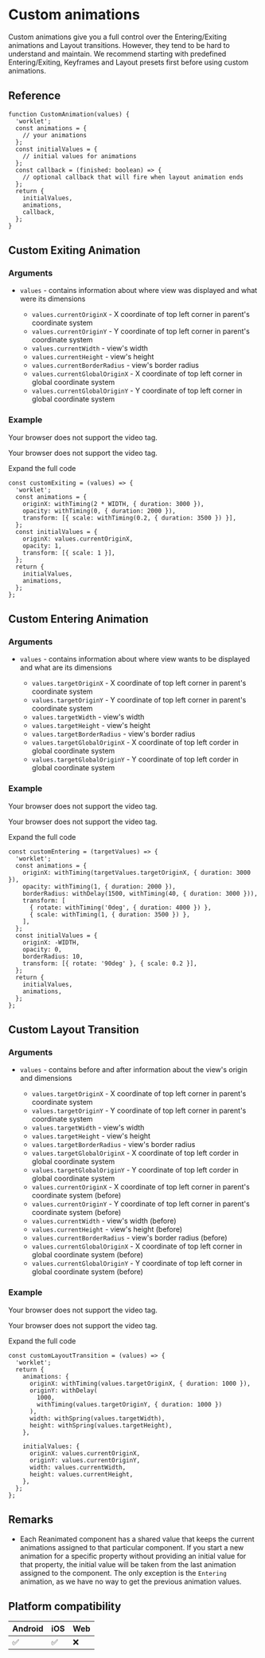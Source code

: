 # Custom animations

Custom animations give you a full control over the Entering/Exiting animations and Layout transitions. However, they tend to be hard to understand and maintain. We recommend starting with predefined Entering/Exiting, Keyframes and Layout presets first before using custom animations.

## Reference

```
function CustomAnimation(values) {
  'worklet';
  const animations = {
    // your animations
  };
  const initialValues = {
    // initial values for animations
  };
  const callback = (finished: boolean) => {
    // optional callback that will fire when layout animation ends
  };
  return {
    initialValues,
    animations,
    callback,
  };
}
```

## Custom Exiting Animation

### Arguments

* `values` - contains information about where view was displayed and what were its dimensions

  * `values.currentOriginX` - X coordinate of top left corner in parent's coordinate system
  * `values.currentOriginY` - Y coordinate of top left corner in parent's coordinate system
  * `values.currentWidth` - view's width
  * `values.currentHeight` - view's height
  * `values.currentBorderRadius` - view's border radius
  * `values.currentGlobalOriginX` - X coordinate of top left corner in global coordinate system
  * `values.currentGlobalOriginY` - Y coordinate of top left corner in global coordinate system

### Example

Your browser does not support the video tag.

Your browser does not support the video tag.

Expand the full code

```
const customExiting = (values) => {
  'worklet';
  const animations = {
    originX: withTiming(2 * WIDTH, { duration: 3000 }),
    opacity: withTiming(0, { duration: 2000 }),
    transform: [{ scale: withTiming(0.2, { duration: 3500 }) }],
  };
  const initialValues = {
    originX: values.currentOriginX,
    opacity: 1,
    transform: [{ scale: 1 }],
  };
  return {
    initialValues,
    animations,
  };
};
```

## Custom Entering Animation

### Arguments

* `values` - contains information about where view wants to be displayed and what are its dimensions

  * `values.targetOriginX` - X coordinate of top left corner in parent's coordinate system
  * `values.targetOriginY` - Y coordinate of top left corner in parent's coordinate system
  * `values.targetWidth` - view's width
  * `values.targetHeight` - view's height
  * `values.targetBorderRadius` - view's border radius
  * `values.targetGlobalOriginX` - X coordinate of top left corder in global coordinate system
  * `values.targetGlobalOriginY` - Y coordinate of top left corder in global coordinate system

### Example

Your browser does not support the video tag.

Your browser does not support the video tag.

Expand the full code

```
const customEntering = (targetValues) => {
  'worklet';
  const animations = {
    originX: withTiming(targetValues.targetOriginX, { duration: 3000 }),
    opacity: withTiming(1, { duration: 2000 }),
    borderRadius: withDelay(1500, withTiming(40, { duration: 3000 })),
    transform: [
      { rotate: withTiming('0deg', { duration: 4000 }) },
      { scale: withTiming(1, { duration: 3500 }) },
    ],
  };
  const initialValues = {
    originX: -WIDTH,
    opacity: 0,
    borderRadius: 10,
    transform: [{ rotate: '90deg' }, { scale: 0.2 }],
  };
  return {
    initialValues,
    animations,
  };
};
```

## Custom Layout Transition

### Arguments

* `values` - contains before and after information about the view's origin and dimensions

  * `values.targetOriginX` - X coordinate of top left corner in parent's coordinate system
  * `values.targetOriginY` - Y coordinate of top left corner in parent's coordinate system
  * `values.targetWidth` - view's width
  * `values.targetHeight` - view's height
  * `values.targetBorderRadius` - view's border radius
  * `values.targetGlobalOriginX` - X coordinate of top left corder in global coordinate system
  * `values.targetGlobalOriginY` - Y coordinate of top left corder in global coordinate system
  * `values.currentOriginX` - X coordinate of top left corner in parent's coordinate system (before)
  * `values.currentOriginY` - Y coordinate of top left corner in parent's coordinate system (before)
  * `values.currentWidth` - view's width (before)
  * `values.currentHeight` - view's height (before)
  * `values.currentBorderRadius` - view's border radius (before)
  * `values.currentGlobalOriginX` - X coordinate of top left corner in global coordinate system (before)
  * `values.currentGlobalOriginY` - Y coordinate of top left corner in global coordinate system (before)

### Example

Your browser does not support the video tag.

Your browser does not support the video tag.

Expand the full code

```
const customLayoutTransition = (values) => {
  'worklet';
  return {
    animations: {
      originX: withTiming(values.targetOriginX, { duration: 1000 }),
      originY: withDelay(
        1000,
        withTiming(values.targetOriginY, { duration: 1000 })
      ),
      width: withSpring(values.targetWidth),
      height: withSpring(values.targetHeight),
    },

    initialValues: {
      originX: values.currentOriginX,
      originY: values.currentOriginY,
      width: values.currentWidth,
      height: values.currentHeight,
    },
  };
};
```

## Remarks

* Each Reanimated component has a shared value that keeps the current animations assigned to that particular component. If you start a new animation for a specific property without providing an initial value for that property, the initial value will be taken from the last animation assigned to the component. The only exception is the `Entering` animation, as we have no way to get the previous animation values.

## Platform compatibility

|Android|iOS|Web|
|-|-|-|
|✅|✅|❌|

